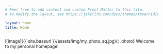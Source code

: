 ```yaml
---
# Feel free to add content and custom Front Matter to this file.
# To modify the layout, see https://jekyllrb.com/docs/themes/#overriding-theme-defaults

layout: home
title: Home
---
```

<style type="text/css">
  .photo {
    border-radius: 50%;
    float: right;
    filter: grayscale(100%);
  }
  .photo:hover {
    filter: grayscale(0);
  }
</style>
![image]({{ site.baseurl }}/assets/img/my_photo_sq.jpg){: .photo} 
Welcome to my personal homepage! 
<p>&nbsp;</p>
